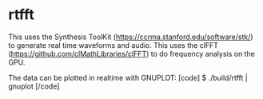 rtfft
=====

This uses the Synthesis ToolKit (https://ccrma.stanford.edu/software/stk/) to generate real time waveforms and audio.
This uses the clFFT (https://github.com/clMathLibraries/clFFT) to do frequency analysis on the GPU.

The data can be plotted in realtime with GNUPLOT:
[code]
$ ./build/rtfft | gnuplot
[/code]
